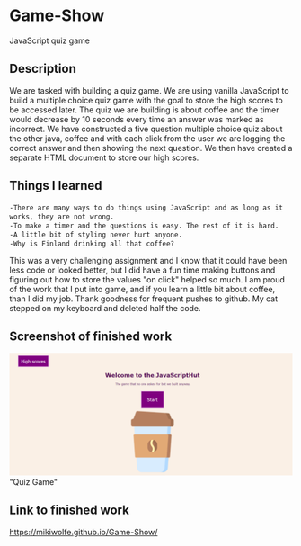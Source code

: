 # Game-Show
JavaScript quiz game 

## Description 
We are tasked with building a quiz game.  We are using vanilla JavaScript to build a multiple choice quiz game with the goal to store the high scores to be accessed later. The quiz we are building is about coffee and the timer would decrease by 10 seconds every time an answer was marked as incorrect.  We have constructed a five question multiple choice quiz about the other java, coffee and with each click from the user we are logging the correct answer and then showing the next question.  We then have created a separate HTML document to store our high scores.     


## Things I learned 
    -There are many ways to do things using JavaScript and as long as it works, they are not wrong.
    -To make a timer and the questions is easy. The rest of it is hard. 
    -A little bit of styling never hurt anyone. 
    -Why is Finland drinking all that coffee?

This was a very challenging assignment and I know that it could have been less code or looked better, but I did have a fun time making buttons and figuring out how to store the values "on click" helped so much. I am proud of the work that I put into game, and if you learn a little bit about coffee, than I did my job. Thank goodness for frequent pushes to github.  My cat stepped on my keyboard and deleted half the code. 

## Screenshot of finished work
![ScreenShot](https://raw.githubusercontent.com/MikiWolfe/Game-Show/main/assets/images/ScreenShot.jpeg)"Quiz Game"

## Link to finished work
https://mikiwolfe.github.io/Game-Show/
